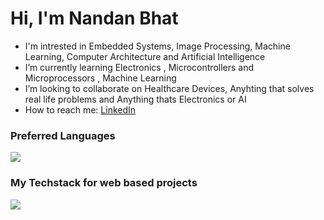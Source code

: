 Hi, I'm Nandan Bhat
==============

- I'm intrested in  Embedded Systems, Image Processing, Machine Learning, Computer Architecture and Artificial Intelligence
- I’m currently learning Electronics , Microcontrollers and Microprocessors , Machine Learning
- I’m looking to collaborate on Healthcare Devices, Anyhting that solves real life problems and Anything thats Electronics or AI
- How to reach me: [LinkedIn](https://www.linkedin.com/in/nandan-bhat-042764290/)

### Preferred Languages
<img src="https://skillicons.dev/icons?i=c,cpp,js" />

### My Techstack for web based projects 
<img src="https://skillicons.dev/icons?i=html,css,js,react" />

